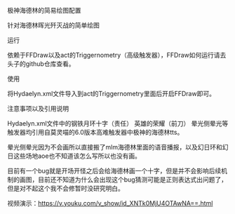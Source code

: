极神海德林的简易绘图配置

针对海德林晖光歼灭战的简单绘图


运行

依赖于FFDraw以及act的Triggernometry（高级触发器），FFDraw如何运行请去头子的github仓库查看。


使用

将Hydaelyn.xml文件导入到act的Triggernometry里面后开启FFDraw即可。



注意事项以及引用说明

Hydaelyn.xml文件中的钢铁月环十字（责任） 英雄的荣耀（前刀） 晕光侧晕光等触发器均引用自莫灵喵的6.0版本高难触发器中极神的海德林tts。

晕光侧晕光因为不会画所以直接搬了mlm海德林里面的语音播报，以及幻日环和幻日这些场地aoe也不知道该怎么写所以也没有画。

目前有一个bug就是开场开怪之后会给海德林画一个十字，但是并不会影响后续机制的画图，目前还不知道为什么会出现这个bug猜测可能是正则表达式出问题了，但是对不起这个我不会修暂时没研究明白。

视频演示：https://v.youku.com/v_show/id_XNTk0MjU4OTAwNA==.html
